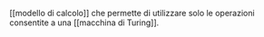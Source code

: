 [[modello di calcolo]] che permette di utilizzare solo le operazioni consentite a una [[macchina di Turing]].
